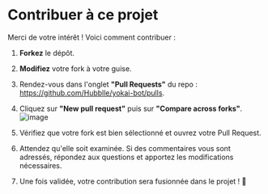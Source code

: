 # Contribuer à ce projet
Merci de votre intérêt ! Voici comment contribuer :

1. **Forkez** le dépôt.
2. **Modifiez** votre fork à votre guise.
3. Rendez-vous dans l'onglet **"Pull Requests"** du repo : https://github.com/Hubblle/yokai-bot/pulls.
4. Cliquez sur **"New pull request"** puis sur **"Compare across forks"**.
![image](https://github.com/user-attachments/assets/ee7709eb-7410-4a74-9d9a-b6201031c359)

6. Vérifiez que votre fork est bien sélectionné et ouvrez votre Pull Request.
7. Attendez qu'elle soit examinée. Si des commentaires vous sont adressés, répondez aux questions et apportez les modifications nécessaires.
8. Une fois validée, votre contribution sera fusionnée dans le projet ! 🎉
